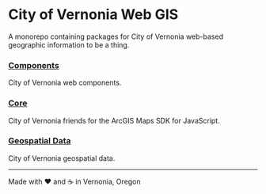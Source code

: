 # City of Vernonia Web GIS

A monorepo containing packages for City of Vernonia web-based geographic information to be a thing.

### [Components](./packages/components)

City of Vernonia web components.

### [Core](./packages/core)

City of Vernonia friends for the ArcGIS Maps SDK for JavaScript.

### [Geospatial Data](./packages/geospatial-data)

City of Vernonia geospatial data.

---

Made with :heart: and :coffee: in Vernonia, Oregon
